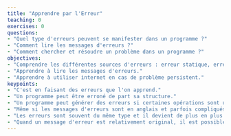 ```yaml
---
title: "Apprendre par l'Erreur"
teaching: 0
exercises: 0
questions:
- "Quel type d'erreurs peuvent se manifester dans un programme ?"
- "Comment lire les messages d'erreurs ?"
- "Comment chercher et résoudre un problème dans un programme ?"
objectives:
- "Comprendre les différentes sources d'erreurs : erreur statique, erreur dynamique."
- "Apprendre à lire les messages d'erreurs."
- "Apprendre à utiliser internet en cas de problème persistent."
keypoints:
- "C'est en faisant des erreurs que l'on apprend."
- "Un programme peut être erroné de part sa structure."
- "Un programme peut générer des erreurs si certaines opérations sont utilisées avec des types ou des valeurs inadaptées."
- "Même si les messages d'erreurs sont en anglais et parfois compliqués, ils pointent relativement précisément l'erreur dans le programme."
- "Les erreurs sont souvent du même type et il devient de plus en plus facile de comprendre les messages d'erreur."
- "Quand un message d'erreur est relativement original, il est possible de le copier coller dans un moteur de recherche pour trouver des pistes de solution."
---
```

